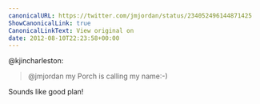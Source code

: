 ```yaml
---
canonicalURL: https://twitter.com/jmjordan/status/234052496144871425
ShowCanonicalLink: true
CanonicalLinkText: View original on
date: 2012-08-10T22:23:58+00:00
---
```

@kjincharleston:

> @jmjordan my Porch is calling my name:-)

Sounds like good plan!